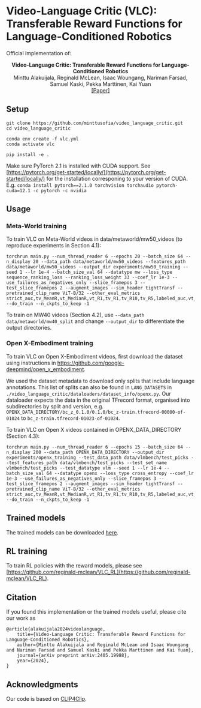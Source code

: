 # Video-Language Critic (VLC): Transferable Reward Functions for Language-Conditioned Robotics
Official implementation of:
<p align="center"><b>Video-Language Critic: Transferable Reward Functions for Language-Conditioned Robotics</b><br>
Minttu Alakuijala, Reginald McLean, Isaac Woungang, Nariman Farsad, Samuel Kaski, Pekka Marttinen, Kai Yuan<br>
<a href=https://arxiv.org/abs/2405.19988>[Paper]</a><br>

## Setup

```
git clone https://github.com/minttusofia/video_language_critic.git
cd video_language_critic

conda env create -f vlc.yml
conda activate vlc

pip install -e .
```
Make sure PyTorch 2.1 is installed with CUDA support. See [https://pytorch.org/get-started/locally/](https://pytorch.org/get-started/locally/) for the installation corresponing to your version of CUDA. E.g. `conda install pytorch==2.1.0 torchvision torchaudio pytorch-cuda=12.1 -c pytorch -c nvidia`

## Usage

### Meta-World training
To train VLC on Meta-World videos in data/metaworld/mw50_videos (to reproduce experiments in Section 4.1):
```
torchrun main.py --num_thread_reader 6 --epochs 20 --batch_size 64 --n_display 20 --data_path data/metaworld/mw50_videos --features_path data/metaworld/mw50_videos --output_dir experiments/mw50_training --seed 1 --lr 1e-4 --batch_size_val 64 --datatype mw --loss_type sequence_ranking_loss --ranking_loss_weight 33 --coef_lr 1e-3 --use_failures_as_negatives_only --slice_framepos 3 --test_slice_framepos 2 --augment_images --sim_header tightTransf --pretrained_clip_name ViT-B/32 --other_eval_metrics strict_auc,tv_MeanR,vt_MedianR,vt_R1,tv_R1,tv_R10,tv_R5,labeled_auc,vt_loss --do_train --n_ckpts_to_keep -1
```
To train on MW40 videos (Section 4.2), use `--data_path data/metaworld/mw40_split` and change `--output_dir` to differentiate the output directories.


### Open X-Embodiment training

To train VLC on Open X-Embodiment videos, first download the dataset using instructions in https://github.com/google-deepmind/open_x_embodiment.

We used the dataset metadata to download only splits that include language annotations. This list of splits can also be found in `LANG_DATASETS` in `./video_language_critic/dataloaders/dataset_info/openx.py`. Our dataloader expects the data in the original TFrecord format, organised into subdirectories by split and version, e.g. `OPENX_DATA_DIRECTORY/bc_z_0.1.0/0.1.0/bc_z-train.tfrecord-00000-of-01024` to `bc_z-train.tfrecord-01023-of-01024`.

To train VLC on Open X videos contained in OPENX_DATA_DIRECTORY (Section 4.3):
```
torchrun main.py --num_thread_reader 6 --epochs 15 --batch_size 64 --n_display 200 --data_path OPENX_DATA_DIRECTORY --output_dir experiments/openx_training --test_data_path data/vlmbench/test_picks --test_features_path data/vlmbench/test_picks --test_set_name vlmbench/test_picks --test_datatype vlm --seed 1 --lr 1e-4 --batch_size_val 64 --datatype openx --loss_type cross_entropy --coef_lr 1e-3 --use_failures_as_negatives_only --slice_framepos 3 --test_slice_framepos 2 --augment_images --sim_header tightTransf --pretrained_clip_name ViT-B/32 --other_eval_metrics strict_auc,tv_MeanR,vt_MedianR,vt_R1,tv_R1,tv_R10,tv_R5,labeled_auc,vt_loss --do_train --n_ckpts_to_keep -1
```

## Trained models

The trained models can be downloaded [here](https://aaltofi-my.sharepoint.com/:f:/g/personal/minttu_alakuijala_aalto_fi/EvDb_h6Dum5Joh703sCA9JIBJ16VPFz79_lJkTowv53VEg?e=o1fiZb).

## RL training

To train RL policies with the reward models, please see [https://github.com/reginald-mclean/VLC_RL](https://github.com/reginald-mclean/VLC_RL).


## Citation

If you found this implementation or the trained models useful, please cite our work as
```
@article{alakuijala2024videolanguage,
    title={Video-Language Critic: Transferable Reward Functions for Language-Conditioned Robotics},
    author={Minttu Alakuijala and Reginald McLean and Isaac Woungang and Nariman Farsad and Samuel Kaski and Pekka Marttinen and Kai Yuan},
    journal={arXiv preprint arXiv:2405.19988},
    year={2024},
}
```


## Acknowledgments
Our code is based on [CLIP4Clip](https://github.com/ArrowLuo/CLIP4Clip).
